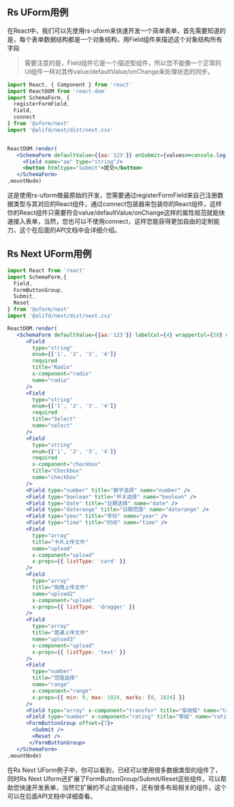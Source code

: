 ## Rs UForm用例

在React中，我们可以先使用rs-uform来快速开发一个简单表单，首先需要知道的是，每个表单数据结构都是一个对象结构，用Field组件来描述这个对象结构所有字段

> 需要注意的是，Field组件它是一个描述型组件，所以您不能像一个正常的UI组件一样对其传value/defaultValue/onChange来处理状态的同步。

```jsx
import React, { Component } from 'react'
import ReactDOM from 'react-dom'
import SchemaForm, {
  registerFormField,
  Field,  
  connect
} from '@uform/next'
import '@alifd/next/dist/next.css'


ReactDOM.render(
   <SchemaForm defaultValue={{aa:'123'}} onSubmit={values=>console.log(values)}>
     <Field name="aa" type="string"/>
     <button htmltype="submit">提交</button>
   </SchemaForm>
,mountNode)
```

这是使用rs-uform做最原始的开发，您需要通过registerFormField来自己注册数据类型与其对应的React组件，通过connect包装器来包装你的React组件，这样你的React组件只需要符合value/defaultValue/onChange这样的属性规范就能快速接入表单，当然，您也可以不使用connect，这样您能获得更加自由的定制能力，这个在后面的API文档中会详细介绍。



## Rs Next UForm用例

```jsx
import React from 'react'
import SchemaForm,{
  Field,
  FormButtonGroup,
  Submit,
  Reset
} from '@uform/next'
import '@alifd/next/dist/next.css'

ReactDOM.render(
   <SchemaForm defaultValue={{aa:'123'}} labelCol={4} wrapperCol={20} onSubmit={values=>console.log(values)}>
      <Field
        type="string"
        enum={['1', '2', '3', '4']}
        required
        title="Radio"
        x-component="radio"
        name="radio"
      />
      <Field
        type="string"
        enum={['1', '2', '3', '4']}
        required
        title="Select"
        name="select"
      />
      <Field
        type="string"
        enum={['1', '2', '3', '4']}
        required
        x-component="checkbox"
        title="Checkbox"
        name="checkbox"
      />
      <Field type="number" title="数字选择" name="number" />
      <Field type="boolean" title="开关选择" name="boolean" />
      <Field type="date" title="日期选择" name="date" />
      <Field type="daterange" title="日期范围" name="daterange" />
      <Field type="year" title="年份" name="year" />
      <Field type="time" title="时间" name="time" />
      <Field
        type="array"
        title="卡片上传文件"
        name="upload"
        x-component="upload"
        x-props={{ listType: 'card' }}
      />
      <Field
        type="array"
        title="拖拽上传文件"
        name="upload2"
        x-component="upload"
        x-props={{ listType: 'dragger' }}
      />
      <Field
        type="array"
        title="普通上传文件"
        name="upload3"
        x-component="upload"
        x-props={{ listType: 'text' }}
      />
      <Field
        type="number"
        title="范围选择"
        name="range"
        x-component="range"
        x-props={{ min: 0, max: 1024, marks: [0, 1024] }}
      />
      <Field type="array" x-component="transfer" title="穿梭框" name="transfer" />
      <Field type="number" x-component="rating" title="等级" name="rating" />
      <FormButtonGroup offset={7}>
        <Submit />
        <Reset />          
       </FormButtonGroup>
   </SchemaForm>
,mountNode)
```

在Rs Next UForm例子中，你可以看到，已经可以使用很多数据类型的组件了，同时Rs Next Uform还扩展了FormButtonGroup/Submit/Reset这些组件，可以帮助您快速开发表单，当然它扩展的不止这些组件，还有很多布局相关的组件，这个可以在后面API文档中详细查看。

